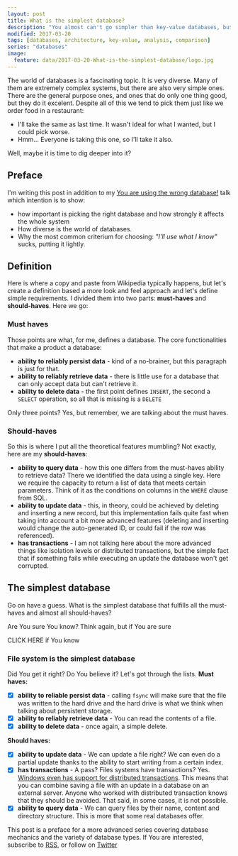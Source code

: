 ```yaml
---
layout: post
title: What is the simplest database?
description: "You almost can't go simpler than key-value databases, but even them are more complex than they seem."
modified: 2017-03-20
tags: [databases, architecture, key-value, analysis, comparison]
series: "databases"
image:
  feature: data/2017-03-20-What-is-the-simplest-database/logo.jpg
---
```


The world of databases is a fascinating topic. It is very diverse. Many of them are extremely complex systems, but there are also very simple ones. There are the general purpose ones, and ones that do only one thing good, but they do it excelent. Despite all of this we tend to pick them just like we order food in a restaurant:

- I'll take the same as last time. It wasn't ideal for what I wanted, but I could pick worse.
- Hmm... Everyone is taking this one, so I'll take it also.

Well, maybe it is time to dig deeper into it?

<!--MORE-->

## Preface 

I'm writing this post in addition to my [You are using the wrong database!](/speaking/cfp/You-are-using-the-wrong-database!/) talk which intention is to show:

- how important is picking the right database and how strongly it affects the whole system
- How diverse is the world of databases.
- Why the most common criterium for choosing: *"I'll use what I know"* sucks, putting it lightly.

## Definition

Here is where a copy and paste from Wikipedia typically happens, but let's create a definition based a more look and feel approach and let's define simple requirements.
I divided them into two parts: **must-haves** and **should-haves**. Here we go:

### Must haves

Those points are what, for me, defines a database. The core functionalities that make a product a database:

- **ability to reliably persist data** - kind of a no-brainer, but this paragraph is just for that. 
- **ability to reliably retrieve data** - there is little use for a database that can only accept data but can't retrieve it. 
- **ability to delete data** - the first point defines `INSERT`, the second a `SELECT` operation, so all that is missing is a `DELETE`

Only three points? Yes, but remember, we are talking about the must haves.

### Should-haves

So this is where I put all the theoretical features mumbling? Not exactly, here are my **should-haves**:

- **ability to query data** - how this one differs from the must-haves ability to retrieve data? There we identified the data using a single key. Here we require the capacity to return a list of data that meets certain parameters. Think of it as the conditions on columns in the `WHERE` clause from SQL.
- **ability to update data** - this, in theory, could be achieved by deleting and inserting a new record, but this implementation fails quite fast when taking into account a bit more advanced features (deleting and inserting would change the auto-generated ID, or could fail if the row was referenced). 
- **has transactions** - I am not talking here about the more advanced things like isolation levels or distributed transactions, but the simple fact that if something fails while executing an update the database won't get corrupted.

## The simplest database

Go on have a guess. What is the simplest database that fulfills all the must-haves and almost all should-haves?

Are You sure You know? Think again, but if You are sure 

<div class="center" id="wrapper" >
    <div type="button" class="button btn" onclick="show()" >CLICK HERE if You know </div>
</div>

<div class="entry-image-index" style="background:url('/data/2017-03-20-What-is-the-simplest-database/files.png') no-repeat scroll center center; background-size: cover;"> </div>


### File system is the simplest database

Did You get it right? Do You believe it? Let's got through the lists.
**Must haves:**

- [x] **ability to reliable persist data** - calling `fsync` will make sure that the file was written to the hard drive and the hard drive is what we think when talking about persistent storage.  
- [x] **ability to reliably retrieve data** - You can read the contents of a file.
- [x] **ability to delete data** - once again, a simple delete.

**Should haves:**
  
- [x] **ability to update data** - We can update a file right? We can even do a partial update thanks to the ability to start writing from a certain index.
- [x] **has transactions** - A pass? Files systems have transactions? Yes. [Windows even has support for distributed transactions](https://msdn.microsoft.com/en-us/library/windows/desktop/aa363764(v=vs.85).aspx). This means that you can combine saving a file with an update in a database on an external server. Anyone who worked with distributed transaction knows that they should be avoided. That said, in some cases, it is not possible.
- [x] **ability to query data** - We can query files by their name, content and directory structure. This is more that some real databases offer.

This post is a preface for a more advanced series covering database mechanics and the variety of database types. If You are interested, subscribe to [RSS](https://indexoutofrange.com/feed.xml), or follow on [Twitter](https://twitter.com/maklipsa)

<script src="//ajax.googleapis.com/ajax/libs/jquery/1.9.1/jquery.min.js"></script>
<script>
    $("#wrapper").show();
    $("#wrapper").nextAll().hide();
    function show(){
        $("#wrapper").nextAll().show();
        $("#wrapper").hide();
    }
</script>